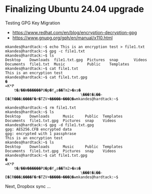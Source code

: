 # Finalizing Ubuntu 24.04 upgrade

Testing GPG Key Migration

- https://www.redhat.com/en/blog/encryption-decryption-gpg
- https://www.gnupg.org/gph/en/manual/x110.html
  
```
mkandes@hardtack:~$ echo This is an encryption test > file1.txt
mkandes@hardtack:~$ gpg -c file1.txt 
mkandes@hardtack:~$ ls
Desktop    Downloads  file1.txt.gpg  Pictures  snap       Videos
Documents  file1.txt  Music          Public    Templates
mkandes@hardtack:~$ cat file1.txt
This is an encryption test
mkandes@hardtack:~$ cat file1.txt.gpg 
�
=K*P
    t�/��W������PU�p�Yؠs��Tm2>�xs�
                                  \���t�i��-E�[R���i����F�r�TZV+�ۭ����>���Q�wmkandes@hardtack:~$
```

```
mkandes@hardtack:~$ rm file1.txt
mkandes@hardtack:~$ ls
Desktop    Downloads      Music     Public  Templates
Documents  file1.txt.gpg  Pictures  snap    Videos
mkandes@hardtack:~$ gpg -d file1.txt.gpg 
gpg: AES256.CFB encrypted data
gpg: encrypted with 1 passphrase
This is an encryption test
mkandes@hardtack:~$ ls
Desktop    Downloads      Music     Public  Templates
Documents  file1.txt.gpg  Pictures  snap    Videos
mkandes@hardtack:~$ cat file1.txt.gpg 
�
=K*P
    t�/��W������PU�p�Yؠs��Tm2>�xs�
                                  \���t�i��-E�[R���i����F�r�TZV+�ۭ����>���Q�wmkandes@hardtack:~$
```

Next, Dropbox sync ...
